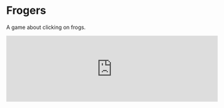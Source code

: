 # Frogers
A game about clicking on frogs.
<iframe frameborder="0" src="https://itch.io/embed/2047194?linkback=true&amp;border_width=5" width="560" height="175"><a href="https://okengi.itch.io/frogers">Frogers by OKengi</a></iframe>

